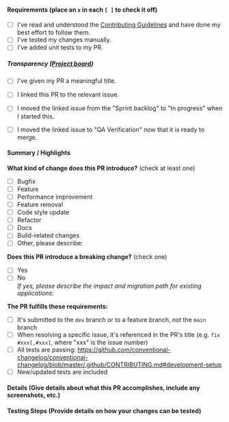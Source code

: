 #### Requirements (place an `x` in each `[ ]` to check it off)
* [ ] I've read and understood the [Contributing Guidelines](/blob/main/.github/contributing.md) and have done my best effort to follow them.
* [ ] I've tested my changes manually.
* [ ] I've added unit tests to my PR.

##### Transparency ([Project board](https://github.com/orgs/massenergize/projects/7/views/2))
* [ ] I've given my PR a meaningful title.
* [ ] I linked this PR to the relevant issue.
* [ ] I moved the linked issue from the "Sprint backlog" to "In progress" when I started this.
* [ ] I moved the linked issue to "QA Verification" now that it is ready to merge.


####  Summary / Highlights
**What kind of change does this PR introduce?** (check at least one)

- [ ] Bugfix
- [ ] Feature
- [ ] Performance improvement
- [ ] Feature removal
- [ ] Code style update
- [ ] Refactor
- [ ] Docs
- [ ] Build-related changes
- [ ] Other, please describe:

**Does this PR introduce a breaking change?** (check one)
- [ ] Yes
- [ ] No <br/>
_If yes, please describe the impact and migration path for existing applications_:

**The PR fulfills these requirements:**

- [ ] It's submitted to the `dev` branch or to a feature branch, _not_ the `main` branch
- [ ] When resolving a specific issue, it's referenced in the PR's title (e.g. `fix #xxx[,#xxx]`, where "xxx" is the
  issue number)
- [ ] All tests are
  passing: https://github.com/conventional-changelog/conventional-changelog/blob/master/.github/CONTRIBUTING.md#development-setup
- [ ] New/updated tests are included

#### Details (Give details about what this PR accomplishes, include any screenshots, etc.)

#### Testing Steps (Provide details on how your changes can be tested)




